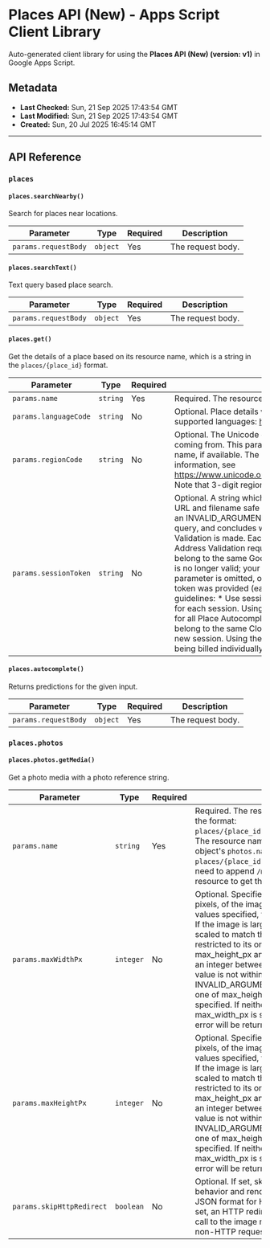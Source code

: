 # Places API (New) - Apps Script Client Library

Auto-generated client library for using the **Places API (New) (version: v1)** in Google Apps Script.

## Metadata

- **Last Checked:** Sun, 21 Sep 2025 17:43:54 GMT
- **Last Modified:** Sun, 21 Sep 2025 17:43:54 GMT
- **Created:** Sun, 20 Jul 2025 16:45:14 GMT



---

## API Reference

### `places`

#### `places.searchNearby()`

Search for places near locations.

| Parameter | Type | Required | Description |
|---|---|---|---|
| `params.requestBody` | `object` | Yes | The request body. |

#### `places.searchText()`

Text query based place search.

| Parameter | Type | Required | Description |
|---|---|---|---|
| `params.requestBody` | `object` | Yes | The request body. |

#### `places.get()`

Get the details of a place based on its resource name, which is a string in the `places/{place_id}` format.

| Parameter | Type | Required | Description |
|---|---|---|---|
| `params.name` | `string` | Yes | Required. The resource name of a place, in the `places/{place_id}` format. |
| `params.languageCode` | `string` | No | Optional. Place details will be displayed with the preferred language if available. Current list of supported languages: https://developers.google.com/maps/faq#languagesupport. |
| `params.regionCode` | `string` | No | Optional. The Unicode country/region code (CLDR) of the location where the request is coming from. This parameter is used to display the place details, like region-specific place name, if available. The parameter can affect results based on applicable law. For more information, see https://www.unicode.org/cldr/charts/latest/supplemental/territory_language_information.html. Note that 3-digit region codes are not currently supported. |
| `params.sessionToken` | `string` | No | Optional. A string which identifies an Autocomplete session for billing purposes. Must be a URL and filename safe base64 string with at most 36 ASCII characters in length. Otherwise an INVALID_ARGUMENT error is returned. The session begins when the user starts typing a query, and concludes when they select a place and a call to Place Details or Address Validation is made. Each session can have multiple queries, followed by one Place Details or Address Validation request. The credentials used for each request within a session must belong to the same Google Cloud Console project. Once a session has concluded, the token is no longer valid; your app must generate a fresh token for each session. If the `session_token` parameter is omitted, or if you reuse a session token, the session is charged as if no session token was provided (each request is billed separately). We recommend the following guidelines: * Use session tokens for all Place Autocomplete calls. * Generate a fresh token for each session. Using a version 4 UUID is recommended. * Ensure that the credentials used for all Place Autocomplete, Place Details, and Address Validation requests within a session belong to the same Cloud Console project. * Be sure to pass a unique session token for each new session. Using the same token for more than one session will result in each request being billed individually. |

#### `places.autocomplete()`

Returns predictions for the given input.

| Parameter | Type | Required | Description |
|---|---|---|---|
| `params.requestBody` | `object` | Yes | The request body. |

### `places.photos`

#### `places.photos.getMedia()`

Get a photo media with a photo reference string.

| Parameter | Type | Required | Description |
|---|---|---|---|
| `params.name` | `string` | Yes | Required. The resource name of a photo media in the format: `places/{place_id}/photos/{photo_reference}/media`. The resource name of a photo as returned in a Place object's `photos.name` field comes with the format `places/{place_id}/photos/{photo_reference}`. You need to append `/media` at the end of the photo resource to get the photo media resource name. |
| `params.maxWidthPx` | `integer` | No | Optional. Specifies the maximum desired width, in pixels, of the image. If the image is smaller than the values specified, the original image will be returned. If the image is larger in either dimension, it will be scaled to match the smaller of the two dimensions, restricted to its original aspect ratio. Both the max_height_px and max_width_px properties accept an integer between 1 and 4800, inclusively. If the value is not within the allowed range, an INVALID_ARGUMENT error will be returned. At least one of max_height_px or max_width_px needs to be specified. If neither max_height_px nor max_width_px is specified, an INVALID_ARGUMENT error will be returned. |
| `params.maxHeightPx` | `integer` | No | Optional. Specifies the maximum desired height, in pixels, of the image. If the image is smaller than the values specified, the original image will be returned. If the image is larger in either dimension, it will be scaled to match the smaller of the two dimensions, restricted to its original aspect ratio. Both the max_height_px and max_width_px properties accept an integer between 1 and 4800, inclusively. If the value is not within the allowed range, an INVALID_ARGUMENT error will be returned. At least one of max_height_px or max_width_px needs to be specified. If neither max_height_px nor max_width_px is specified, an INVALID_ARGUMENT error will be returned. |
| `params.skipHttpRedirect` | `boolean` | No | Optional. If set, skip the default HTTP redirect behavior and render a text format (for example, in JSON format for HTTP use case) response. If not set, an HTTP redirect will be issued to redirect the call to the image media. This option is ignored for non-HTTP requests. |